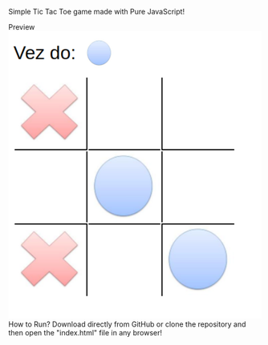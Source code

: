 Simple Tic Tac Toe game made with Pure JavaScript!

Preview
<img src="img/img-readme.png" width="700">
How to Run?
Download directly from GitHub or clone the repository and then open the "index.html" file in any browser!





